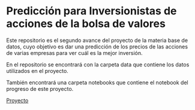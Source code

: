 # Predicción para Inversionistas de acciones de la bolsa de valores

Este repositorio es el segundo avance del proyecto de la materia base de datos, cuyo objetivo es dar una predicción de los precios de las acciones de varias empresas para ver cuál es la mejor inversión.

En el repositorio se encontrará con la carpeta data que contiene los datos utilizados en el proyecto.

También encontrará una carpeta notebooks que contiene el notebook del progreso de este proyecto.

[Proyecto](https://colab.research.google.com/drive/1iYDaPY5_9NZYj-j75gFLt5sj9MkEL_3J?usp=sharing)
